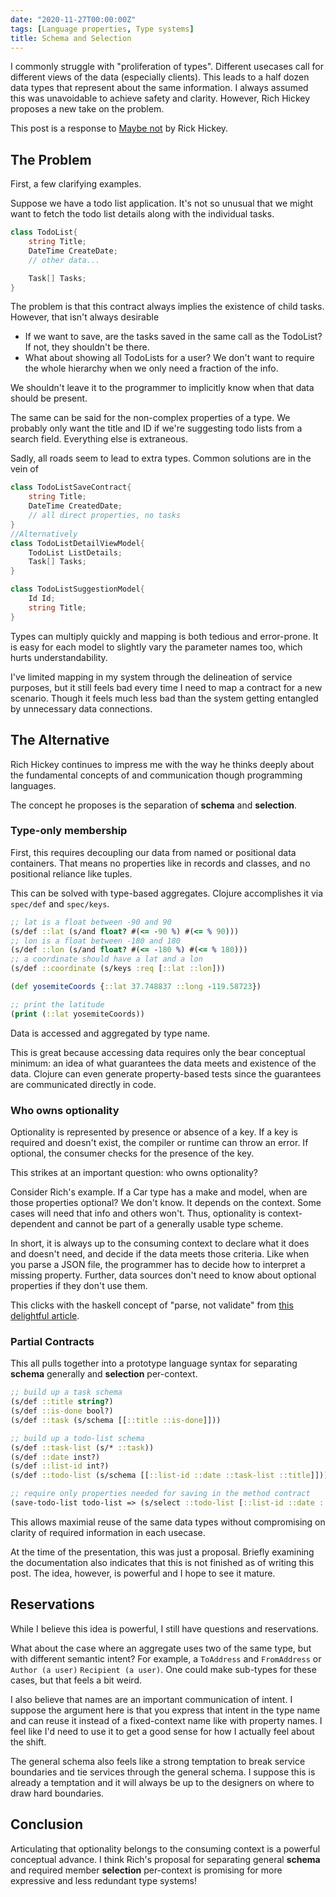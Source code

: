 ```yaml
---
date: "2020-11-27T00:00:00Z"
tags: [Language properties, Type systems]
title: Schema and Selection
---
```


<!-- As programmers, we naturally see semantic equivalencies between our data types, but need different sets or representations for each scenario.  -->
<!--more-->
I commonly struggle with "proliferation of types". Different usecases call for different views of the data (especially clients). This leads to a half dozen data types that represent about the same information. I always assumed this was unavoidable to achieve safety and clarity. However, Rich Hickey proposes a new take on the problem.

This post is a response to [Maybe not](https://www.youtube.com/watch?v=YR5WdGrpoug) by Rick Hickey.

## The Problem
First, a few clarifying examples.

Suppose we have a todo list application. It's not so unusual that we might want to fetch the todo list details along with the individual tasks. 

```cs
class TodoList{
    string Title;
    DateTime CreateDate;
    // other data...

    Task[] Tasks;
}
```

The problem is that this contract always implies the existence of child tasks. However, that isn't always desirable
- If we want to save, are the tasks saved in the same call as the TodoList? If not, they shouldn't be there.
- What about showing all TodoLists for a user? We don't want to require the whole hierarchy when we only need a fraction of the info. 

We shouldn't leave it to the programmer to implicitly know when that data should be present.

The same can be said for the non-complex properties of a type. We probably only want the title and ID if we're suggesting todo lists from a search field. Everything else is extraneous.

Sadly, all roads seem to lead to extra types. Common solutions are in the vein of 
```cs
class TodoListSaveContract{
    string Title;
    DateTime CreatedDate;
    // all direct properties, no tasks
}
//Alternatively
class TodoListDetailViewModel{
    TodoList ListDetails;
    Task[] Tasks;
}

class TodoListSuggestionModel{
    Id Id;
    string Title;  
}
```

Types can multiply quickly and mapping is both tedious and error-prone. It is easy for each model to slightly vary the parameter names too, which hurts understandability.

I've limited mapping in my system through the delineation of service purposes, but it still feels bad every time I need to map a contract for a new scenario. Though it feels much less bad than the system getting entangled by unnecessary data connections.

## The Alternative

Rich Hickey continues to impress me with the way he thinks deeply about the fundamental concepts of and communication though programming languages.

The concept he proposes is the separation of **schema** and **selection**. 

### Type-only membership 
First, this requires decoupling our data from named or positional data containers. That means no properties like in records and classes, and no positional reliance like tuples.

This can be solved with type-based aggregates. Clojure accomplishes it via  `spec/def` and `spec/keys`.

```clojure
;; lat is a float between -90 and 90 
(s/def ::lat (s/and float? #(<= -90 %) #(<= % 90))) 
;; lon is a float between -180 and 180
(s/def ::lon (s/and float? #(<= -180 %) #(<= % 180)))
;; a coordinate should have a lat and a lon 
(s/def ::coordinate (s/keys :req [::lat ::lon]))

(def yosemiteCoords {::lat 37.748837 ::long -119.58723})

;; print the latitude
(print (::lat yosemiteCoords)) 
```

Data is accessed and aggregated by type name.

This is great because accessing data requires only the bear conceptual minimum: an idea of what guarantees the data meets and existence of the data. Clojure can even generate property-based tests since the guarantees are communicated directly in code.

### Who owns optionality
Optionality is represented by presence or absence of a key. If a key is required and doesn't exist, the compiler or runtime can throw an error. If optional, the consumer checks for the presence of the key.

This strikes at an important question: who owns optionality?

Consider Rich's example. If a Car type has a make and model, when are those properties optional? We don't know. It depends on the context. Some cases will need that info and others won't. Thus, optionality is context-dependent and cannot be part of a generally usable type scheme.


In short, it is always up to the consuming context to declare what it does and doesn't need, and decide if the data meets those criteria. Like when you parse a JSON file, the programmer has to decide how to interpret a missing property. Further, data sources don't need to know about optional properties if they don't use them.

This clicks with the haskell concept of "parse, not validate" from [this delightful article](
http://lexi-lambda.github.io/blog/2020/01/19/no-dynamic-type-systems-are-not-inherently-more-open/).

### Partial Contracts

This all pulls together into a prototype language syntax for separating **schema** generally and **selection** per-context.

```clojure
;; build up a task schema
(s/def ::title string?)
(s/def ::is-done bool?)
(s/def ::task (s/schema [[::title ::is-done]]))

;; build up a todo-list schema
(s/def ::task-list (s/* ::task))
(s/def ::date inst?)
(s/def ::list-id int?)
(s/def ::todo-list (s/schema [[::list-id ::date ::task-list ::title]]))

;; require only properties needed for saving in the method contract
(save-todo-list todo-list => (s/select ::todo-list [::list-id ::date ::title]))
```

This allows maximial reuse of the same data types without compromising on clarity of required information in each usecase.

At the time of the presentation, this was just a proposal. Briefly examining the documentation also indicates that this is not finished as of writing this post. The idea, however, is powerful and I hope to see it mature.

## Reservations 
While I believe this idea is powerful, I still have questions and reservations.

What about the case where an aggregate uses two of the same type, but with different semantic intent? For example, a `ToAddress` and `FromAddress` or `Author (a user)` `Recipient (a user)`. One could make sub-types for these cases, but that feels a bit weird.

I also believe that names are an important communication of intent. I suppose the argument here is that you express that intent in the type name and can reuse it instead of a fixed-context name like with property names. I feel like I'd need to use it to get a good sense for how I actually feel about the shift.

The general schema also feels like a strong temptation to break service boundaries and tie services through the general schema. I suppose this is already a temptation and it will always be up to the designers on where to draw hard boundaries.


## Conclusion
Articulating that optionality belongs to the consuming context is a powerful conceptual advance. I think Rich's proposal for separating general **schema** and required member **selection** per-context is promising for more expressive and less redundant type systems!


<!-- 
```clojure
(ns cljtest.core
  (:require [clojure.spec.alpha :as s])
  (:gen-class))

(def lat-regex #"^(\-?\d+(\.\d+)?),\s*(\-?\d+(\.\d+)?)$")
(s/def ::lat (s/or
              :lat-string (s/and string? #(re-matches lat-regex %))
              :lat-float (s/and float? #(<= -90 %) #(<= % 90))))
(def lon-regex #"^(\-?\d+(\.\d+)?),\s*(\-?\d+(\.\d+)?)$")
(s/def ::lon (s/or
              :lon-string (s/and string? #(re-matches lat-regex %))
              :lon-float (s/and float? #(<= -180 %) #(<= % 180)))
       )
(s/def ::coordinate (s/keys :req [::lat ::lon]))

(s/def ::street (s/and string? not-empty))
(s/def ::city string?)
(s/def ::state string?)
(s/def ::zip (s/or
              :zip-string string?
              :zip-int (s/and int? #(<= 10000 %) #(<= % 99999)))
       )
(s/def ::address (s/keys :req [::street ::city ::state ::zip]))

(s/def ::location (s/or ::coordinate ::address))
(s/def ::location-list (s/* ::location))

(s/def ::some-enum #{:opt1 :opt2 :opt3})


;;test with (s/verify? spec value)

(defn -main
  "I don't do a whole lot ... yet."
  [& args]
  (println "Hello, World!")
  (s/valid? ::lon 170.0)
  (s/explain ::address {::street "151 N 8th" ::city "" ::state "" ::zip 68555})
)

```
 -->